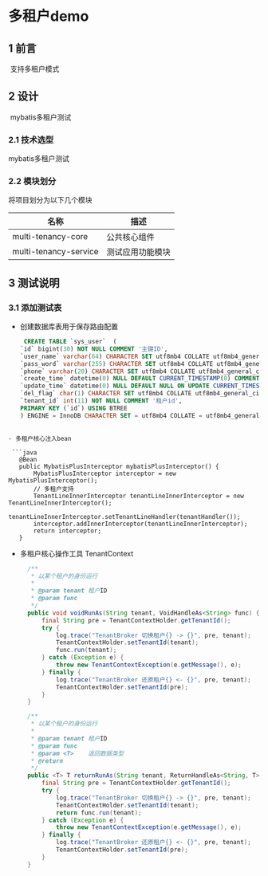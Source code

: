 # 多租户demo

## 1  前言

​	支持多租户模式

## 2 设计

​	mybatis多租户测试

### 2.1 技术选型

mybatis多租户测试

### 2.2 模块划分

将项目划分为以下几个模块

| 名称             | 描述                                                     |
| ---------------- | -------------------------------------------------------- |
| multi-tenancy-core    | 公共核心组件                         |
| multi-tenancy-service    | 测试应用功能模块                                         |

## 3 测试说明
### 3.1 添加测试表

- 创建数据库表用于保存路由配置

  ```sql
   CREATE TABLE `sys_user`  (
  `id` bigint(30) NOT NULL COMMENT '主键ID',
  `user_name` varchar(64) CHARACTER SET utf8mb4 COLLATE utf8mb4_general_ci NULL DEFAULT NULL,
  `pass_word` varchar(255) CHARACTER SET utf8mb4 COLLATE utf8mb4_general_ci NULL DEFAULT NULL,
  `phone` varchar(20) CHARACTER SET utf8mb4 COLLATE utf8mb4_general_ci NULL DEFAULT NULL,
  `create_time` datetime(0) NULL DEFAULT CURRENT_TIMESTAMP(0) COMMENT '创建时间',
  `update_time` datetime(0) NULL DEFAULT NULL ON UPDATE CURRENT_TIMESTAMP(0) COMMENT '修改时间',
  `del_flag` char(1) CHARACTER SET utf8mb4 COLLATE utf8mb4_general_ci NULL DEFAULT '0',
  `tenant_id` int(11) NOT NULL COMMENT '租户id',
  PRIMARY KEY (`id`) USING BTREE
  ) ENGINE = InnoDB CHARACTER SET = utf8mb4 COLLATE = utf8mb4_general_ci COMMENT = '用户表' ROW_FORMAT = Dynamic;

 ```
  
- 多租户核心注入bean

  ```java
    @Bean
    public MybatisPlusInterceptor mybatisPlusInterceptor() {
        MybatisPlusInterceptor interceptor = new MybatisPlusInterceptor();
        // 多租户支持
        TenantLineInnerInterceptor tenantLineInnerInterceptor = new TenantLineInnerInterceptor();
        tenantLineInnerInterceptor.setTenantLineHandler(tenantHandler());
        interceptor.addInnerInterceptor(tenantLineInnerInterceptor);
        return interceptor;
    }

  ```
  
- 多租户核心操作工具 TenantContext
  
  ```java
    /**
     * 以某个租户的身份运行
     *
     * @param tenant 租户ID
     * @param func
     */
    public void voidRunAs(String tenant, VoidHandleAs<String> func) {
        final String pre = TenantContextHolder.getTenantId();
        try {
            log.trace("TenantBroker 切换租户{} -> {}", pre, tenant);
            TenantContextHolder.setTenantId(tenant);
            func.run(tenant);
        } catch (Exception e) {
            throw new TenantContextException(e.getMessage(), e);
        } finally {
            log.trace("TenantBroker 还原租户{} <- {}", pre, tenant);
            TenantContextHolder.setTenantId(pre);
        }
    }

    /**
     * 以某个租户的身份运行
     *
     * @param tenant 租户ID
     * @param func
     * @param <T>    返回数据类型
     * @return
     */
    public <T> T returnRunAs(String tenant, ReturnHandleAs<String, T> func) {
        final String pre = TenantContextHolder.getTenantId();
        try {
            log.trace("TenantBroker 切换租户{} -> {}", pre, tenant);
            TenantContextHolder.setTenantId(tenant);
            return func.run(tenant);
        } catch (Exception e) {
            throw new TenantContextException(e.getMessage(), e);
        } finally {
            log.trace("TenantBroker 还原租户{} <- {}", pre, tenant);
            TenantContextHolder.setTenantId(pre);
        }
    }
  ```









